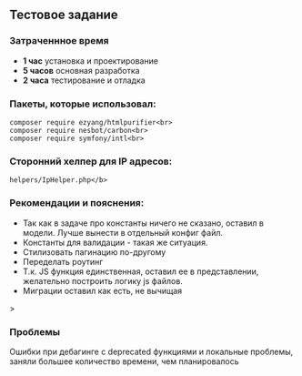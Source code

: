 <h2>Тестовое задание</h2>

### Затраченнное время

<ul>
<li><b>1 час</b> установка и проектирование</li>
<li><b>5 часов</b> основная разработка</li>
<li><b>2 часа</b> тестирование и отладка</li>
</ul>

### Пакеты, которые использовал:
~~~
composer require ezyang/htmlpurifier<br>
composer require nesbot/carbon<br>
composer require symfony/intl<br>
~~~

### Сторонний хелпер для IP адресов:
~~~
helpers/IpHelper.php</b>
~~~

### Рекомендации и пояснения:
<ul>
<li>Так как в задаче про константы ничего не сказано, оставил в модели. Лучше вынести в отдельный конфиг файл.</li>
<li>Константы для валидации - такая же ситуация.</li>
<li>Стилизовать пагинацию по-другому</li>
<li>Переделать роутинг</li>
<li>Т.к. JS функция единственная, оставил ее в представлении, желательно построить логику js файлов.</li>
<li>Миграции оставил как есть, не вычищая</li>
</ul>>

### Проблемы
Ошибки при дебагинге с deprecated функциями и локальные проблемы, заняли большее количество времени, чем планировалось

